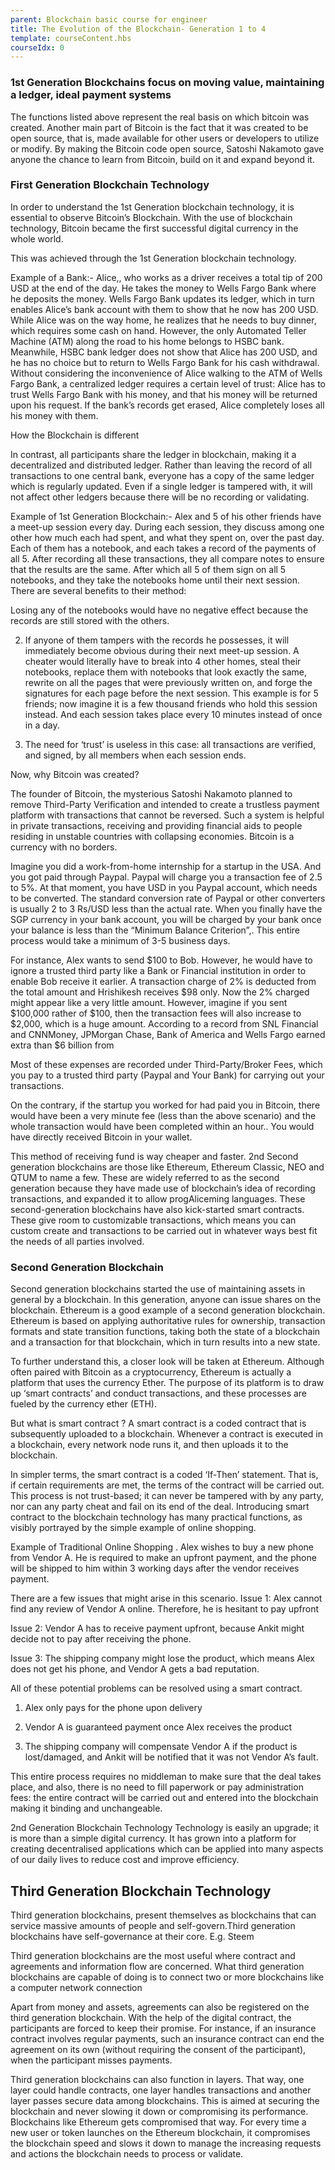 ```yaml
---
parent: Blockchain basic course for engineer
title: The Evolution of the Blockchain- Generation 1 to 4
template: courseContent.hbs
courseIdx: 0
---
```

### 1st Generation Blockchains focus on moving value, maintaining a ledger, ideal payment systems

The functions listed above represent the real basis on which bitcoin was created. Another main part of Bitcoin is the fact that it was created to be open source, that is, made available for other users or developers to utilize or modify. By making the Bitcoin code open source, Satoshi Nakamoto gave anyone the chance to learn from Bitcoin, build on it and expand beyond it.

### First Generation Blockchain Technology
In order to understand the 1st Generation blockchain technology, it is essential to observe Bitcoin’s Blockchain. With the use of blockchain technology, Bitcoin became the first successful digital currency in the whole world.

This was achieved through the 1st Generation blockchain technology.

Example of a Bank:-
Alice,, who works as a driver receives a total tip of 200 USD at the end of the day. He takes the money to Wells Fargo Bank where he deposits the money. Wells Fargo Bank updates its ledger, which in turn enables Alice’s bank account with them to show that he now has 200 USD. While Alice was on the way home, he realizes that he needs to buy dinner, which requires some cash on hand. However, the only Automated Teller Machine (ATM) along the road to his home belongs to HSBC bank. Meanwhile, HSBC bank ledger does not show that Alice has 200 USD, and he has no choice but to return to Wells Fargo Bank for his cash withdrawal. Without considering the inconvenience of Alice walking to the ATM of Wells Fargo Bank, a centralized ledger requires a certain level of trust: Alice has to trust Wells Fargo Bank with his money, and that his money will be returned upon his request. If the bank’s records get erased, Alice completely loses all his money with them.

How the Blockchain is different

In contrast, all participants share the ledger in blockchain, making it a decentralized and distributed ledger. Rather than leaving the record of all transactions to one central bank, everyone has a copy of the same ledger which is regularly updated. Even if a single ledger is tampered with, it will not affect other ledgers because there will be no recording or validating.

Example of 1st Generation Blockchain:-
Alex and 5 of his other friends have a meet-up session every day. During each session, they discuss among one other how much each had spent, and what they spent on, over the past day. Each of them has a notebook, and each takes a record of the payments of all 5. After recording all these transactions, they all compare notes to ensure that the results are the same. After which all 5 of them sign on all 5 notebooks, and they take the notebooks home until their next session. There are several benefits to their method:

Losing any of the notebooks would have no negative effect because the records are still stored with the others.

2. If anyone of them tampers with the records he possesses, it will immediately become obvious during their next meet-up session. A cheater would literally have to break into 4 other homes, steal their notebooks, replace them with notebooks that look exactly the same, rewrite on all the pages that were previously written on, and forge the signatures for each page before the next session. This example is for 5 friends; now imagine it is a few thousand friends who hold this session instead. And each session takes place every 10 minutes instead of once in a day.

3. The need for ‘trust’ is useless in this case: all transactions are verified, and signed, by all members when each session ends.

Now, why Bitcoin was created?

The founder of Bitcoin, the mysterious Satoshi Nakamoto planned to remove Third-Party Verification and intended to create a trustless payment platform with transactions that cannot be reversed. Such a system is helpful in private transactions, receiving and providing financial aids to people residing in unstable countries with collapsing economies. Bitcoin is a currency with no borders.

Imagine you did a work-from-home internship for a startup in the USA. And you got paid through Paypal. Paypal will charge you a transaction fee of 2.5 to 5%. At that moment, you have USD in you Paypal account, which needs to be converted. The standard conversion rate of Paypal or other converters is usually 2 to 3 Rs/USD less than the actual rate. When you finally have the SGP currency in your bank account, you will be charged by your bank once your balance is less than the “Minimum Balance Criterion”,.
This entire process would take a minimum of 3-5 business days.

For instance, Alex wants to send $100 to Bob. However, he would have to ignore a trusted third party like a Bank or Financial institution in order to enable Bob receive it earlier. A transaction charge of 2% is deducted from the total amount and Hrishikesh receives $98 only. Now the 2% charged might appear like a very little amount. However, imagine if you sent $100,000 rather of $100, then the transaction fees will also increase to $2,000, which is a huge amount. According to a record from SNL Financial and CNNMoney, JPMorgan Chase, Bank of America and Wells Fargo earned extra than $6 billion from


Most of these expenses are recorded under Third-Party/Broker Fees, which you pay to a trusted third party (Paypal and Your Bank) for carrying out your transactions.

On the contrary, if the startup you worked for had paid you in Bitcoin, there would have been a very minute fee (less than the above scenario) and the whole transaction would have been completed within an hour.. You would have directly received Bitcoin in your wallet.

This method of receiving fund is way cheaper and faster.
2nd Second generation blockchains are those like Ethereum, Ethereum Classic, NEO and QTUM to name a few.
These are widely referred to as the second generation because they have made use of blockchain’s idea of recording transactions, and expanded it to allow progAliceming languages. These second-generation blockchains have also kick-started smart contracts. These give room to customizable transactions, which means you can custom create and transactions to be carried out in whatever ways best fit the needs of all parties involved.

### Second Generation Blockchain
Second generation blockchains started the use of maintaining assets in general by a blockchain. In this generation, anyone can issue shares on the blockchain. Ethereum is a good example of a second generation blockchain. Ethereum is based on applying authoritative rules for ownership, transaction formats and state transition functions, taking both the state of a blockchain and a transaction for that blockchain, which in turn results into a new state.

To further understand this, a closer look will be taken at Ethereum. Although often paired with Bitcoin as a cryptocurrency, Ethereum is actually a platform that uses the currency Ether. The purpose of its platform is to draw up ‘smart contracts’ and conduct transactions, and these processes are fueled by the currency ether (ETH).

But what is smart contract ?
A smart contract is a coded contract that is subsequently uploaded to a blockchain. Whenever a contract is executed in a blockchain, every network node runs it, and then uploads it to the blockchain.

In simpler terms, the smart contract is a coded ‘If-Then’ statement. That is, if certain requirements are met, the terms of the contract will be carried out. This process is not trust-based; it can never be tampered with by any party, nor can any party cheat and fail on its end of the deal. Introducing smart contract to the blockchain technology has many practical functions, as visibly portrayed by the simple example of online shopping.

Example of Traditional Online Shopping .
Alex wishes to buy a new phone from Vendor A. He is required to make an upfront payment, and the phone will be shipped to him within 3 working days after the vendor receives payment.

There are a few issues that might arise in this scenario.
Issue 1: Alex cannot find any review of Vendor A online. Therefore, he is hesitant to pay upfront

Issue 2: Vendor A has to receive payment upfront, because Ankit might decide not to pay after receiving the phone.

Issue 3: The shipping company might lose the product, which means Alex does not get his phone, and Vendor A gets a bad reputation.

All of these potential problems can be resolved using a smart contract.
1. Alex only pays for the phone upon delivery

2. Vendor A is guaranteed payment once Alex receives the product

3. The shipping company will compensate Vendor A if the product is lost/damaged, and Ankit will be notified that it was not Vendor A’s fault.

This entire process requires no middleman to make sure that the deal takes place, and also, there is no need to fill paperwork or pay administration fees: the entire contract will be carried out and entered into the blockchain making it binding and unchangeable.

2nd Generation Blockchain Technology Technology is easily an upgrade; it is more than a simple digital currency. It has grown into a platform for creating decentralised applications which can be applied into many aspects of our daily lives to reduce cost and improve efficiency.

## Third Generation Blockchain Technology

Third generation blockchains, present themselves as blockchains that can service massive amounts of people and self-govern.Third generation blockchains have self-governance at their core. E.g. Steem

Third generation blockchains are the most useful where contract and agreements and information flow are concerned. What third generation blockchains are capable of doing is to connect two or more blockchains like a computer network connection

Apart from money and assets, agreements can also be registered on the third generation blockchain. With the help of the digital contract, the participants are forced to keep their promise. For instance, if an insurance contract involves regular payments, such an insurance contract can end the agreement on its own (without requiring the consent of the participant), when the participant misses payments.

Third generation blockchains can also function in layers. That way, one layer could handle contracts, one layer handles transactions and another layer passes secure data among blockchains. This is aimed at securing the blockchain and never slowing it down or compromising its performance. Blockchains like Ethereum gets compromised that way. For every time a new user or token launches on the Ethereum blockchain, it compromises the blockchain speed and slows it down to manage the increasing requests and actions the blockchain needs to process or validate.
